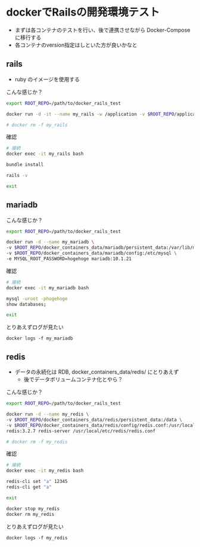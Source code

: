 # dockerでRailsの開発環境テスト

- まずは各コンテナのテストを行い、後で連携させながら Docker-Compose に移行する
- 各コンテナのversion指定はしといた方が良いかなと


## rails

- ruby のイメージを使用する

こんな感じか？

```sh
export ROOT_REPO=/path/to/docker_rails_test

docker run -d -it --name my_rails -w /application -v $ROOT_REPO/application:/application ruby:2.4.0 bash

# docker rm -f my_rails
```

確認

```sh
# 接続
docker exec -it my_rails bash

bundle install

rails -v

exit
```

## mariadb

こんな感じか？

```sh
export ROOT_REPO=/path/to/docker_rails_test

docker run -d --name my_mariadb \
-v $ROOT_REPO/docker_containers_data/mariadb/persistent_data:/var/lib/mysql \
-v $ROOT_REPO/docker_containers_data/mariadb/config:/etc/mysql \
-e MYSQL_ROOT_PASSWORD=hogehoge mariadb:10.1.21
```

確認

```sh
# 接続
docker exec -it my_mariadb bash

mysql -uroot -phogehoge
show databases;

exit
```

とりあえずログが見たい
```
docker logs -f my_mariadb
```

## redis

- データの永続化は RDB, docker_containers_data/redis/ にとりあえず
  - 後でデータボリュームコンテナ化とやら？

こんな感じか？

```sh
export ROOT_REPO=/path/to/docker_rails_test

docker run -d --name my_redis \
-v $ROOT_REPO/docker_containers_data/redis/persistent_data:/data \
-v $ROOT_REPO/docker_containers_data/redis/config/redis.conf:/usr/local/etc/redis/redis.conf \
redis:3.2.7 redis-server /usr/local/etc/redis/redis.conf

# docker rm -f my_redis
```

確認

```sh
# 接続
docker exec -it my_redis bash

redis-cli set "a" 12345
redis-cli get "a"

exit

docker stop my_redis
docker rm my_redis
```

とりあえずログが見たい
```
docker logs -f my_redis
```
